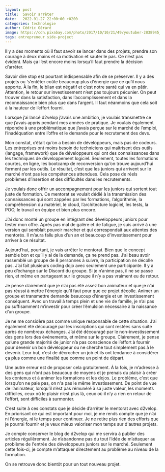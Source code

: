 ```yaml
---
layout: post
title:  Savoir arrêter
date:   2022-01-27 22:00:00 +0200
categories: technologie
author: Cédric Gérard
image: https://cdn.pixabay.com/photo/2017/10/10/21/49/youtuber-2838945_1280.jpg
tags: entrepreneur side-project
---
```


Il y a des moments où il faut savoir se lancer dans des projets, prendre son courage à deux mains et sa motivation et sauter le pas. Ce n’est pas évident. Mais ça l’est encore moins lorsqu’il faut prendre la décision d’arrêter.

Savoir dire stop est pourtant indispensable afin de se préserver. Il y a des projets ou ‘s’entêter coûte beaucoup plus d’énergie que ce qu’il nous apporte. À la fin, le bilan est négatif et c’est notre santé qui va en pâtir. Attention, le retour sur investissement n’est pas toujours pécunier. On peut trouver dans la satisfaction, dans l’accomplissement et dans la reconnaissance bien plus que dans l’argent. Il faut néanmoins que cela soit à la hauteur de l’effort fourni.

Lorsque j’ai lancé d2velop j’avais une ambition, je voulais transmettre ce que j’avais appris pendant mes années de pratique. Je voulais également répondre à une problématique que j’avais perçue sur le marché de l’emploi, l’inadéquation entre l’offre et le demande pour le recrutement des devs.

Mon constat, c’était qu’on a besoin de développeurs, mais pas de codeurs. Les entreprises ont moins besoin de techniciens qui maîtrisent des outils (langage, framework) que de développeurs qui ont des connaissances dans les techniques de développement logiciel. Seulement, toutes les formations courtes, en ligne, les bootcamp de reconversion qu’on trouve aujourd’hui forment par les outils. Le résultat, c’est que les juniors qui arrivent sur le marché n’ont pas les compétences attendues. Cela pose de réels problèmes d’insertion et des difficultés dans les recrutements.

Je voulais donc offrir un accompagnement pour les juniors qui sortent tout juste de formation. Ce mentorat se voulait dédié à la transmission des connaissances qui sont zappées par les formations, l’algorithmie, la compréhension du matériel, le cloud, l’architecture logiciel, les tests, la POO, le travail en équipe et bien plus encore.

J’ai donc monté un groupe en intégrant des développeurs juniors pour tester mon offre. Après pas mal de galère et de fatigue, je suis arrivé à une version qui semblait pouvoir marcher et qui correspondait aux attentes des mentorés. Il m’aura fallu plus d’un an et beaucoup d’investissement pour arriver à ce résultat.

Aujourd’hui, pourtant, je vais arrêter le mentorat. Bien que le concept semble bon et qu’il y ai de la demande, ça ne prend pas. J’ai beau avoir rassemblé un groupe de 8 personnes à suivre, la participation ne décolle pas. J’ai fait plusieurs coding dojo avec seulement une participante. Il y a peu d’échange sur le Discord du groupe. Si je n’anime pas, il ne se passe rien, et même en partageant sur le groupe il n’y a pas vraiment eu de retour.

Je pense clairement que je n’ai pas été assez bon animateur et que je n’ai pas réussi à mettre l’énergie qu’il faut pour que ce projet décolle. Animer un groupe et transmettre demande beaucoup d’énergie et un investissement conséquent. Avec un travail à temps plein et une vie de famille, je n’ai pas pu suffisamment m’investir pour créer l’émulsion nécessaire à la naissance d’un groupe.

Je ne me considère pas comme unique responsable de cette situation. J’ai également été découragé par les inscriptions qui sont restées sans suite après de nombreux échanges. J’ai été découragé par le non-investissement des gens lors des événements, et même sur le groupe. Clairement, je pense qu’une grande majorité de junior n’a pas conscience de l’effort à fournir pour devenir un bon développeur ou ne cherche tout simplement pas à le devenir. Leur but, c’est de décrocher un job et ils ont tendance à considérer ça plus comme une finalité que comme un point de départ.

Une autre erreur est de proposer cela gratuitement. À la fois, je m’adresse à des gens qui n’ont pas beaucoup de moyens et je prenais du plaisir à créer les contenus et à animer les formations et les dojos. Le problème, c’est que lorsqu’on ne paie pas, on n'a pas le même investissement. De point de vue de l’animateur, lorsqu’il n’est pas rémunéré à sa juste valeur, les moments difficiles, ceux où le plaisir n’est plus là, ceux où il n’y a rien en retour de l’effort, sont difficiles à surmonter.

C’est suite à ces constats que je décide d’arrêter le mentorat avec d2velop. En priorisant ce qui est important pour moi, je me rends compte que je n’ai ni l’énergie, ni le temps pour continuer. Je ne retire plus rien des efforts que je pourrai fournir et je veux mieux valoriser mon temps sur d'autres projets.

Je compte conserver le blog de d2velop qui me servira à publier des articles régulièrement. Je n’abandonne pas du tout l’idée de m’attaquer au problème de l'entrée des développeurs juniors sur le marché. Seulement cette fois-ci, je compte m’attaquer directement au problème au niveau de la formation.

On se retrouve donc bientôt pour un tout nouveau projet.